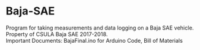 # Baja-SAE
Program for taking measurements and data logging on a Baja SAE vehicle. Property of CSULA Baja SAE 2017-2018.
<br>Important Documents: BajaFinal.ino for Arduino Code, Bill of Materials</br> 

